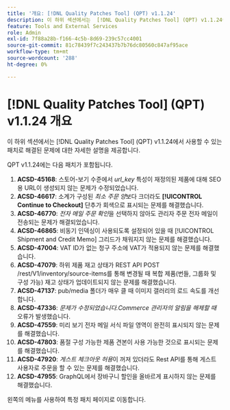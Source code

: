 ```yaml
---
title: '개요: [!DNL Quality Patches Tool] (QPT) v1.1.24'
description: 이 하위 섹션에서는  [!DNL Quality Patches Tool] (QPT) v1.1.24에서 사용할 수 있는 패치로 해결된 문제에 대한 자세한 설명을 제공합니다.
feature: Tools and External Services
role: Admin
exl-id: 7f88a28b-f166-4c5b-8d69-239c57cc4001
source-git-commit: 81c78439f7c243437b7b76dc80560c847af95ace
workflow-type: tm+mt
source-wordcount: '288'
ht-degree: 0%

---
```


# [!DNL Quality Patches Tool] (QPT) v1.1.24 개요

이 하위 섹션에서는 [!DNL Quality Patches Tool] (QPT) v1.1.24에서 사용할 수 있는 패치로 해결된 문제에 대한 자세한 설명을 제공합니다.

QPT v1.1.24에는 다음 패치가 포함됩니다.

1. **ACSD-45168**: 스토어-보기 수준에서 *url_key* 특성이 재정의된 제품에 대해 SEO용 URL이 생성되지 않는 문제가 수정되었습니다.
1. **ACSD-46617**: 소계가 구성된 *최소 주문 양*&#x200B;보다 크더라도 **[!UICONTROL Continue to Checkout]** 단추가 회색으로 표시되는 문제를 해결했습니다.
1. **ACSD-46770**: *전자 메일 주문 확인*&#x200B;을 선택하지 않아도 관리자 주문 전자 메일이 전송되는 문제가 해결되었습니다.
1. **ACSD-46865**: 비동기 인덱싱이 사용되도록 설정되어 있을 때 [!UICONTROL Shipment and Credit Memo] 그리드가 채워지지 않는 문제를 해결했습니다.
1. **ACSD-47004**: VAT ID가 없는 청구 주소에 VAT가 적용되지 않는 문제를 해결했습니다.
1. **ACSD-47079**: 하위 제품 재고 상태가 REST API POST /rest/V1/inventory/source-items를 통해 변경될 때 복합 제품(번들, 그룹화 및 구성 가능) 재고 상태가 업데이트되지 않는 문제를 해결했습니다.
1. **ACSD-47137**: pub/media 폴더가 매우 클 때 이미지 갤러리의 로드 속도를 개선합니다.
1. **ACSD-47336**: *문제가 수정되었습니다.Commerce 관리자의 알림을 해제할 때* 오류가 발생했습니다.
1. **ACSD-47559**: 미리 보기 전자 메일 서식 파일 영역이 완전히 표시되지 않는 문제를 해결했습니다.
1. **ACSD-47803**: 품절 구성 가능한 제품 견본이 사용 가능한 것으로 표시되는 문제를 해결했습니다.
1. **ACSD-47920**: *게스트 체크아웃 허용*&#x200B;이 꺼져 있더라도 Rest API를 통해 게스트 사용자로 주문을 할 수 있는 문제를 해결했습니다.
1. **ACSD-47955**: GraphQL에서 장바구니 할인을 올바르게 표시하지 않는 문제를 해결했습니다.

왼쪽의 메뉴를 사용하여 특정 패치 페이지로 이동합니다.
